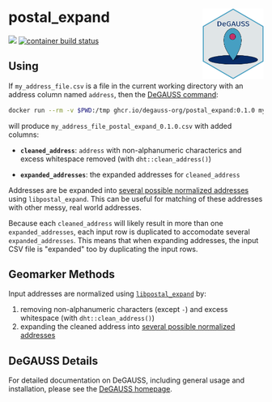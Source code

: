 # postal_expand <a href='https://degauss.org'><img src='https://github.com/degauss-org/degauss_hex_logo/raw/main/PNG/degauss_hex.png' align='right' height='138.5' /></a>

[![](https://img.shields.io/github/v/release/degauss-org/postal_expand?color=469FC2&label=version&sort=semver)](https://github.com/degauss-org/postal_expand/releases)
[![container build status](https://github.com/degauss-org/postal_expand/workflows/build-deploy-release/badge.svg)](https://github.com/degauss-org/postal_expand/actions/workflows/build-deploy-release.yaml)

## Using

If `my_address_file.csv` is a file in the current working directory with an address column named `address`, then the [DeGAUSS command](https://degauss.org/using_degauss.html#DeGAUSS_Commands):

```sh
docker run --rm -v $PWD:/tmp ghcr.io/degauss-org/postal_expand:0.1.0 my_address_file.csv
```

will produce `my_address_file_postal_expand_0.1.0.csv` with added columns:

- **`cleaned_address`**: `address` with non-alphanumeric characterics and excess whitespace removed (with `dht::clean_address()`)

- **`expanded_addresses`**: the expanded addresses for `cleaned_address`

Addresses are be expanded into [several possible normalized addresses](https://github.com/openvenues/libpostal_expand#examples-of-normalization) using `libpostal_expand`.  This can be useful for matching of these addresses with other messy, real world addresses.

Because each `cleaned_address` will likely result in more than one `expanded_addresses`, each input row is duplicated to accomodate several `expanded_addresses`. This means that when expanding addresses, the input CSV file is "expanded" too by duplicating the input rows.

## Geomarker Methods

Input addresses are normalized using [`libpostal_expand`](https://github.com/openvenues/libpostal_expand) by:

1. removing non-alphanumeric characters (except `-`) and excess whitespace (with `dht::clean_address()`)
2. expanding the cleaned address into [several possible normalized addresses](https://github.com/openvenues/libpostal_expand#examples-of-normalization)

## DeGAUSS Details

For detailed documentation on DeGAUSS, including general usage and installation, please see the [DeGAUSS homepage](https://degauss.org).
